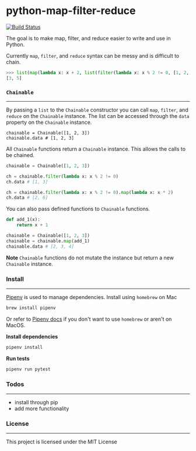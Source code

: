 # python-map-filter-reduce
[![Build Status](https://travis-ci.com/brandonmbanks/python-map-filter-reduce.svg?branch=master)](https://travis-ci.com/brandonmbanks/python-map-filter-reduce)

The goal is to make map, filter, and reduce easier to write and use in Python.

Currently `map`, `filter`, and `reduce` syntax can be messy and is difficult to chain.

```python
>>> list(map(lambda x: x + 2, list(filter(lambda x: x % 2 != 0, [1, 2, 3]))))
[3, 5]
```

### `Chainable`
---
By passing a `list` to the `Chainable` constructor you can call `map`, `filter`, and `reduce` on the `Chainable` instance.
The list can be accessed through the `data` property on the `Chainable` instance.
```
chainable = Chainable([1, 2, 3])
chainable.data # [1, 2, 3]
```
All `Chainable` functions return a `Chainable` instance. This allows the calls to be chained.
```python
chainable = Chainable([1, 2, 3])

ch = chainable.filter(lambda x: x % 2 != 0)
ch.data # [1, 3]

ch = chainable.filter(lambda x: x % 2 != 0).map(lambda x: x * 2)
ch.data # [2, 6]
```

You can also pass defined functions to `Chainable` functions.
```python
def add_1(x):
    return x + 1

chainable = Chainable([1, 2, 3])
chainable = chainable.map(add_1)
chainable.data # [2, 3, 4]
```

**Note**
`Chainable` functions do not mutate the instance but return a new `Chainable` instance.

### Install
---
[Pipenv](https://github.com/pypa/pipenv) is used to manage dependencies.
Install using `homebrew` on Mac
```bash
brew install pipenv
```
Or refer to [Pipenv docs](https://pipenv.readthedocs.io/en/latest/install) if you don't want to use `homebrew` or aren't on MacOS.

**Install dependencies**
```bash
pipenv install
```

**Run tests**
```bash
pipenv run pytest
```

### Todos
---
- install through pip
- add more functionality

### License
---
This project is licensed under the MIT License

